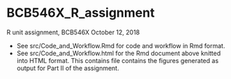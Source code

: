 # BCB546X_R_assignment
R unit assignment, BCB546X
October 12, 2018

- See src/Code_and_Workflow.Rmd for code and workflow in Rmd format. 
- See src/Code_and_Workflow.html for the Rmd document above knitted into HTML format. This contains file contains the figures generated as output for Part II of the assignment.
